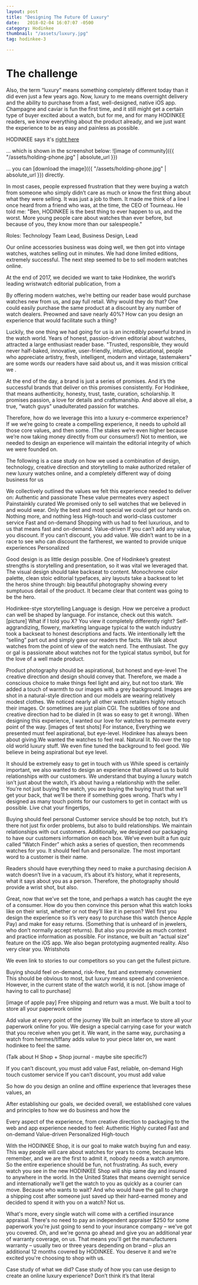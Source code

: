```yaml
---
layout: post
title: "Designing The Future Of Luxury"
date: 	2018-02-04 16:07:07 -0500
category: Hodinkee
thumbnail: "/assets/luxury.jpg"
tag: hodinkee-3

---
```



# The challenge
Also, the term “luxury” means something completely different today than it did even just a few years ago. Now, luxury to me means overnight delivery and the ability to purchase from a fast, well-designed, native iOS app. Champagne and caviar is fun the first time, and it still might get a certain type of buyer excited about a watch, but for me, and for many HODINKEE readers, we know everything about the product already, and we just want the experience to be as easy and painless as possible.

HODINKEE says it's [right here](https://www.google.com)

... which is shown in the screenshot below:
![image of community]({{ "/assets/holding-phone.jpg" | absolute_url }})

... you can [download the image]({{ "/assets/holding-phone.jpg" | absolute_url }}) directly.



In most cases, people expressed frustration that they were buying a watch from someone who simply didn’t care as much or know the first thing about what they were selling. It was just a job to them. It made me think of a line I once heard from a friend who was, at the time, the CEO of Tourneau. He told me: "Ben, HODINKEE is the best thing to ever happen to us, and the worst. More young people care about watches than ever before, but because of you, they know more than our salespeople."




Roles:
Technology Team Lead, Business Design, Lead

Our online accessories business was doing well, we then got into vintage watches, watches selling out in minutes. We had done limited editions, extremely successful. The next step seemed to be to sell modern watches online.

At the end of 2017, we decided we want to take Hodinkee, the world’s leading wristwatch editorial publication, from a

By offering modern watches, we’re betting our reader base would purchase watches new from us, and pay full retail. Why would they do that? One could easily purchase the same product at a discount by any number of watch dealers. Preowned and save nearly 40%? How can you design an experience that would facilitate such a thing? 

Luckily, the one thing we had going for us is an incredibly powerful brand in the watch world. Years of honest, passion-driven editorial about watches, attracted a large enthusiast reader base.  "Trusted, responsible, they would never half-baked, innovative, user-friendly, intuitive, educational, people who appreciate artistry, fresh, intelligent, modern and vintage, tastemakers" are some words our readers have said about us, and it was mission critical we .

At the end of the day, a brand is just a series of promises. And it’s the successful brands that deliver on this promises consistently. For Hodinkee, that means authenticity, honesty, trust, taste, curation, scholarship. It promises passion, a love for details and craftsmanship. And above all else, a true, “watch guys” unadulterated passion for watches. 

Therefore, how do we leverage this into a luxury e-commerce experience? If we we’re going to create a compelling experience, it needs to uphold all those core values, and then some. (The stakes we’re even higher because we’re now taking money directly from our consumers!) Not to mention, we needed to design an experience will maintain the editorial integrity of which we were founded on. 

The following is a case study on how we used a combination of design, technology, creative direction and storytelling to make authorized retailer of new luxury watches online, and a completely different way of doing business for us

We collectively outlined the values we felt this experience needed to deliver on: 
Authentic and passionate
These value permeates every aspect
Painstainkly curated
We promised only to sell watches that we believed in and would wear. Only the best and most special we could get our hands on. Nothing more, and nothing less
High-touch and world-class customer service
Fast and on-demand
Shopping with us had to feel luxurious, and to us that means fast and on-demand.
Value-driven
If you can’t add any value, you discount. If you can’t discount, you add value. We didn’t want to be in a race to see who can discount the fartherest, we wanted to provide unique experiences
Personalized


Good design is as little design possible. 
One of Hodinkee’s greatest strengths is storytelling and presentation, so it was vital we leveraged that. The visual design should take backseat to content. Monochrome color palette, clean stoic editorial typefaces, airy layouts take a backseat to let the heros shine through: big beautiful photography showing every sumptuous detail of the product. It became clear that content was going to be the hero.

Hodinkee-stye storytelling 
Language is design. How we perceive a product can well be shaped by language. For instance, check out this watch. [picture] What if I told you X? You view it completely differently right? Self-aggrandizing, flowery, marketing language typical to the watch industry took a backseat to honest descriptions and facts. We intentionally left the “selling” part out and simply gave our readers the facts.  We talk about watches from the point of view of the watch nerd. The enthusiast. The guy or gal is passionate about watches not for the typical status symbol, but for the love of a well made product. 

Product photography should be aspirational, but honest and eye-level
The creative direction and design should convey that. Therefore, we made a conscious choice to make things feel light and airy, but not too stark. We added a touch of warmth to our images with a grey background. Images are shot in a natural-style direction and our models are wearing relatively modest clothes. We noticed nearly all other watch retailers highly retouch their images. Or sometimes are just plain CGI. The subtitles of tone and creative direction had to be dialed in (it was so easy to get it wrong). When designing this experience, I wanted our love for watches to permeate every point of the way. [images of test shots] For instance, Everything we presented must feel aspirational, but eye-level. Hodinkee has always been about giving.We wanted the watches to feel real. Natural lit. No over the top old world luxury stuff. We even fine tuned the background to feel good. We believe in being aspirational but eye level.

It should be extremely easy to get in touch with us
While speed is certainly important, we also wanted to design an experience that allowed us to build relationships with our customers. We understand that buying a luxury watch isn’t just about the watch, it’s about having a relationship with the seller. You’re not just buying the watch, you are buying the buying trust that we’ll get your back, that we’ll be there if something goes wrong. That’s why I designed as many touch points for our customers to get in contact with us possible. Live chat your fingertips, 

Buying should feel personal
Customer service should be top notch, but it’s there not just fix order problems, but also to build relationships. We maintain relationships with out customers. Additionally, we designed our packaging to have our customers information on each box. We’ve even built a fun quiz called “Watch Finder” which asks a series of question, then recommends watches for you. It should feel fun and personalize. The most important word to a customer is their name.


Readers should have everything they need to make a purchasing decision
A watch doesn’t live in a vacuum, it’s about it’s history, what it represents, what it says about you as a person. Therefore, the photography should provide a wrist shot, but also.

Great, now that we’ve set the tone, and perhaps a watch has caught the eye of a consumer. How do you then convince this person what this watch looks like on their wrist, whether or not they’ll like it in person? Well first you design the experience so it’s very easy to purchase this watch (hence Apple Pay) and make for easy returns. (Something that is unheard of in jewelers, who don’t normally accept returns). But also you provide as much context and practice information as possible. 
For instance, we built an “actual size” feature on the iOS app. We also began prototyping augmented reality. Also very clear you. Wristshots

We even link to stories to our competitors so you can get the fullest picture.

Buying should feel on-demand, risk-free, fast and extremely convenient
This should be obvious to most, but luxury means speed and convenience. However, in the current state of the watch world, it is not. [show image of having to call to purchase]

[image of apple pay] 
Free shipping and return was a must. We built a tool to store all your paperwork online

Add value at every point of the journey
We built an interface to store all your paperwork online for you. We design a special carrying case for your watch that you receive when you get it. We want, in the same way, purchasing a watch from hermes/tiffany adds value to your piece later on, we want hodinkee to feel the same.


(Talk about H Shop + Shop journal - maybe site specific?)














If you can’t discount, you must add value
Fast, reliable, on-demand
High touch customer service
If you can’t discount, you must add value

So how do you design an online and offline experience that leverages these values, an 

After establishing our goals, we decided overall, we established core values and principles to how we do business and how the 


Every aspect of the experience, from creative direction to packaging to the web and app experience needed to feel:
Authentic
Highly curated
Fast and on-demand
Value-driven
Personalized 
High-touch



With the HODINKEE Shop, it is our goal to make watch buying fun and easy. This way people will care about watches for years to come, because lets remember, and we are the first to admit it, nobody needs a watch anymore. So the entire experience should be fun, not frustrating. As such, every watch you see in the new HODINKEE Shop will ship same day and insured to anywhere in the world. In the United States that means overnight service and internationally we'll get the watch to you as quickly as a courier can move. Because who wants to wait? And who would have the gall to charge a shipping cost after someone just saved up their hard-earned money and decided to spend it with you on a watch? Not us.

What's more, every single watch will come with a certified insurance appraisal. There's no need to pay an independent appraiser $250 for some paperwork you're just going to send to your insurance company – we've got you covered. Oh, and we're gonna go ahead and give you an additional year of warranty coverage, on us. That means you'll get the manufacturers warranty – usually two or three years depending on brand – plus an additional 12 months covered by HODINKEE. You deserve it and we're excited you're choosing to shop with us.

Case study of what we did?
Case study of how you can use design to create an online luxury experience? 
Don’t think it’s that literal

